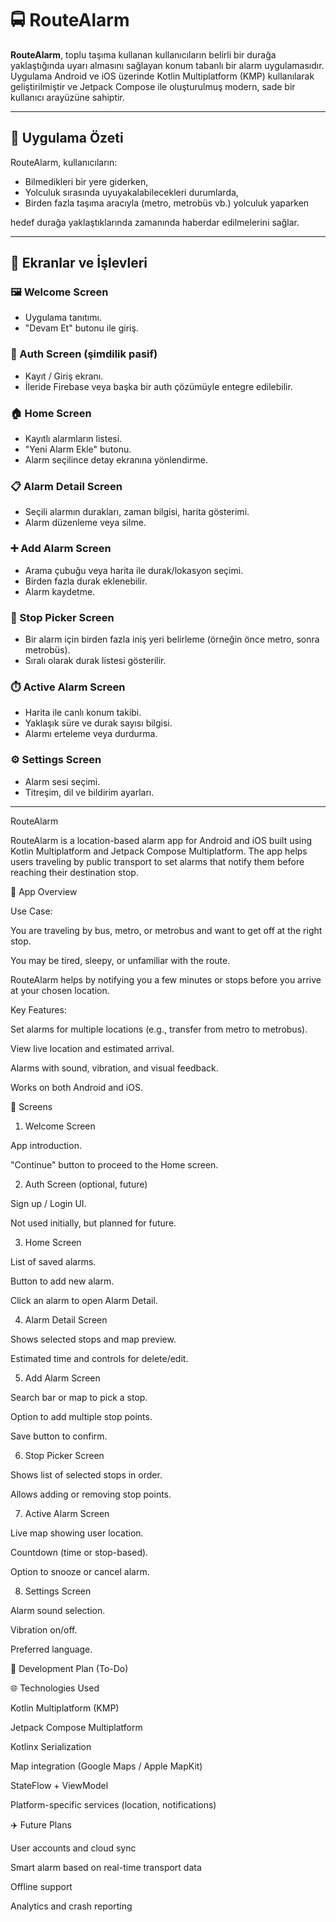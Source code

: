 # 🚍 RouteAlarm

**RouteAlarm**, toplu taşıma kullanan kullanıcıların belirli bir durağa yaklaştığında uyarı 
almasını sağlayan konum tabanlı bir alarm uygulamasıdır. Uygulama Android ve iOS üzerinde Kotlin 
Multiplatform (KMP) kullanılarak geliştirilmiştir ve Jetpack Compose ile oluşturulmuş modern, 
sade bir kullanıcı arayüzüne sahiptir.

---

## 📱 Uygulama Özeti

RouteAlarm, kullanıcıların:
- Bilmedikleri bir yere giderken,
- Yolculuk sırasında uyuyakalabilecekleri durumlarda,
- Birden fazla taşıma aracıyla (metro, metrobüs vb.) yolculuk yaparken

hedef durağa yaklaştıklarında zamanında haberdar edilmelerini sağlar.

---

## 🧩 Ekranlar ve İşlevleri

### 🖼️ Welcome Screen
- Uygulama tanıtımı.
- "Devam Et" butonu ile giriş.

### 🔐 Auth Screen (şimdilik pasif)
- Kayıt / Giriş ekranı.
- İleride Firebase veya başka bir auth çözümüyle entegre edilebilir.

### 🏠 Home Screen
- Kayıtlı alarmların listesi.
- "Yeni Alarm Ekle" butonu.
- Alarm seçilince detay ekranına yönlendirme.

### 📋 Alarm Detail Screen
- Seçili alarmın durakları, zaman bilgisi, harita gösterimi.
- Alarm düzenleme veya silme.

### ➕ Add Alarm Screen
- Arama çubuğu veya harita ile durak/lokasyon seçimi.
- Birden fazla durak eklenebilir.
- Alarm kaydetme.

### 📍 Stop Picker Screen
- Bir alarm için birden fazla iniş yeri belirleme (örneğin önce metro, sonra metrobüs).
- Sıralı olarak durak listesi gösterilir.

### ⏱️ Active Alarm Screen
- Harita ile canlı konum takibi.
- Yaklaşık süre ve durak sayısı bilgisi.
- Alarmı erteleme veya durdurma.

### ⚙️ Settings Screen
- Alarm sesi seçimi.
- Titreşim, dil ve bildirim ayarları.



----------------------------------
RouteAlarm

RouteAlarm is a location-based alarm app for Android and iOS built using Kotlin Multiplatform and 
Jetpack Compose Multiplatform. The app helps users traveling by public transport to set alarms that 
notify them before reaching their destination stop.

📄 App Overview

Use Case:

You are traveling by bus, metro, or metrobus and want to get off at the right stop.

You may be tired, sleepy, or unfamiliar with the route.

RouteAlarm helps by notifying you a few minutes or stops before you arrive at your chosen location.

Key Features:

Set alarms for multiple locations (e.g., transfer from metro to metrobus).

View live location and estimated arrival.

Alarms with sound, vibration, and visual feedback.

Works on both Android and iOS.

👜 Screens

1. Welcome Screen

App introduction.

"Continue" button to proceed to the Home screen.

2. Auth Screen (optional, future)

Sign up / Login UI.

Not used initially, but planned for future.

3. Home Screen

List of saved alarms.

Button to add new alarm.

Click an alarm to open Alarm Detail.

4. Alarm Detail Screen

Shows selected stops and map preview.

Estimated time and controls for delete/edit.

5. Add Alarm Screen

Search bar or map to pick a stop.

Option to add multiple stop points.

Save button to confirm.

6. Stop Picker Screen

Shows list of selected stops in order.

Allows adding or removing stop points.

7. Active Alarm Screen

Live map showing user location.

Countdown (time or stop-based).

Option to snooze or cancel alarm.

8. Settings Screen

Alarm sound selection.

Vibration on/off.

Preferred language.

📅 Development Plan (To-Do)



🌐 Technologies Used

Kotlin Multiplatform (KMP)

Jetpack Compose Multiplatform

Kotlinx Serialization

Map integration (Google Maps / Apple MapKit)

StateFlow + ViewModel

Platform-specific services (location, notifications)

✈️ Future Plans

User accounts and cloud sync

Smart alarm based on real-time transport data

Offline support

Analytics and crash reporting